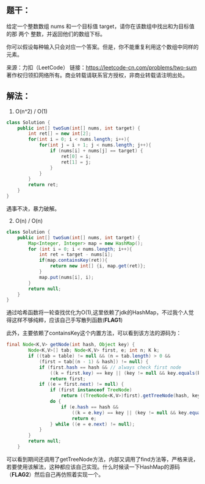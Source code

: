 ## 题干：
给定一个整数数组 nums 和一个目标值 target，请你在该数组中找出和为目标值的那 两个 整数，并返回他们的数组下标。

你可以假设每种输入只会对应一个答案。但是，你不能重复利用这个数组中同样的元素。

来源：力扣（LeetCode）
链接：https://leetcode-cn.com/problems/two-sum
著作权归领扣网络所有。商业转载请联系官方授权，非商业转载请注明出处。

## 解法：

1. O(n^2) / O(1)

```java
class Solution {
    public int[] twoSum(int[] nums, int target) {
        int ret[] = new int[2]; 
        for(int i = 0; i < nums.length; i++){
            for(int j = i + 1; j < nums.length; j++){
                if (nums[i] + nums[j] == target) {
                    ret[0] = i;
                    ret[1] = j;
                }
            }
        }
        return ret;
    }
}

```
遇事不决，暴力破解。


2. O(n) / O(n)

```java
class Solution {
    public int[] twoSum(int[] nums, int target) {
        Map<Integer, Integer> map = new HashMap();
        for (int i = 0; i < nums.length; i++){
            int ret = target - nums[i];
            if(map.containsKey(ret)){
                return new int[] {i, map.get(ret)};
            }
            map.put(nums[i], i);
        }
        return null;
    }
}
```
通过哈希函数将一轮查找优化为O(1),这里依赖了jdk的HashMap，不过我个人觉得这样不够纯粹，应该自己手写散列函数(**FLAG1**)

此外，主要依赖了containsKey这个内置方法，可以看到该方法的源码为：

```java
final Node<K,V> getNode(int hash, Object key) {
        Node<K,V>[] tab; Node<K,V> first, e; int n; K k;
        if ((tab = table) != null && (n = tab.length) > 0 &&
            (first = tab[(n - 1) & hash]) != null) {
            if (first.hash == hash && // always check first node
                ((k = first.key) == key || (key != null && key.equals(k))))
                return first;
            if ((e = first.next) != null) {
                if (first instanceof TreeNode)
                    return ((TreeNode<K,V>)first).getTreeNode(hash, key);
                do {
                    if (e.hash == hash &&
                        ((k = e.key) == key || (key != null && key.equals(k))))
                        return e;
                } while ((e = e.next) != null);
            }
        }
        return null;
    }


```
可以看到期间还调用了getTreeNode方法，内部又调用了find方法等，严格来说，若要使用该解法，这种都应该自己实现。什么时候读一下HashMap的源码（**FLAG2**）然后自己再仿照着实现一个。
